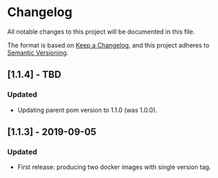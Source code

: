 # Changelog
All notable changes to this project will be documented in this file.

The format is based on [Keep a Changelog](https://keepachangelog.com/en/1.0.0/),
and this project adheres to [Semantic Versioning](https://semver.org/spec/v2.0.0.html).

## [1.1.4] - TBD
### Updated
- Updating parent pom version to 1.1.0 (was 1.0.0).

## [1.1.3] - 2019-09-05
### Updated
- First release: producing two docker images with single version tag.

